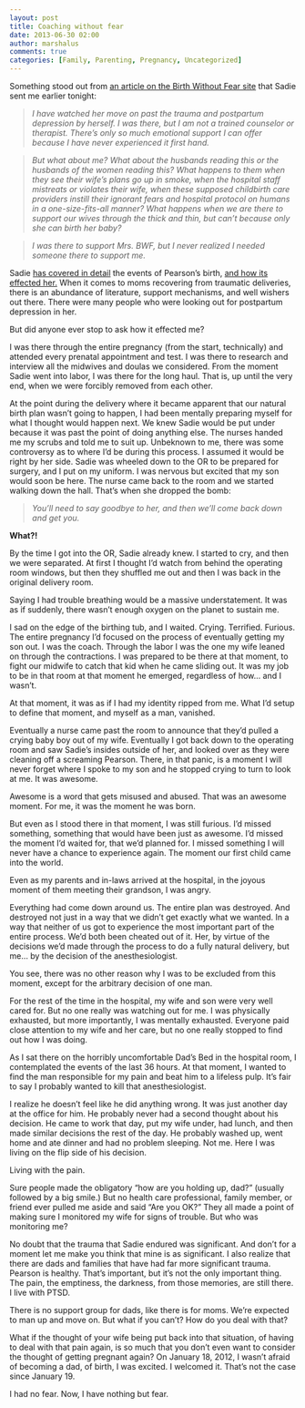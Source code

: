 ```yaml
---
layout: post
title: Coaching without fear
date: 2013-06-30 02:00
author: marshalus
comments: true
categories: [Family, Parenting, Pregnancy, Uncategorized]
---
```



Something stood out from [an article on the Birth Without Fear site](http://birthwithoutfearblog.com/2011/08/28/emergency-c-sections-incubators-hospital-protocol-men-experience-birth-trauma-too/) that Sadie sent me earlier tonight:

> _I have watched her move on past the trauma and postpartum depression by herself. I was there, but I am not a trained counselor or therapist. There’s only so much emotional support I can offer because I have never experienced it first hand._

> _But what about me? What about the husbands reading this or the husbands of the women reading this? What happens to them when they see their wife’s plans go up in smoke, when the hospital staff mistreats or violates their wife, when these supposed childbirth care providers instill their ignorant fears and hospital protocol on humans in a one-size-fits-all manner? What happens when we are there to support our wives through the thick and thin, but can’t because only she can birth her baby?_

> _I was there to support Mrs. BWF, but I never realized I needed someone there to support me._

Sadie [has covered in detail](http://michaelandsadie.com/2012/07/19/6-months-old/) the events of Pearson’s birth, [and how its effected her.](http://michaelandsadie.com/2012/12/17/c-sectionupdate/) When it comes to moms recovering from traumatic deliveries, there is an abundance of literature, support mechanisms, and well wishers out there. There were many people who were looking out for postpartum depression in her.

But did anyone ever stop to ask how it effected me?

I was there through the entire pregnancy (from the start, technically) and attended every prenatal appointment and test. I was there to research and interview all the midwives and doulas we considered. From the moment Sadie went into labor, I was there for the long haul. That is, up until the very end, when we were forcibly removed from each other.

At the point during the delivery where it became apparent that our natural birth plan wasn’t going to happen, I had been mentally preparing myself for what I thought would happen next. We knew Sadie would be put under because it was past the point of doing anything else. The nurses handed me my scrubs and told me to suit up. Unbeknown to me, there was some controversy as to where I’d be during this process. I assumed it would be right by her side. Sadie was wheeled down to the OR to be prepared for surgery, and I put on my uniform. I was nervous but excited that my son would soon be here. The nurse came back to the room and we started walking down the hall. That’s when she dropped the bomb:

> _You’ll need to say goodbye to her, and then we’ll come back down and get you._

**What?!**

By the time I got into the OR, Sadie already knew. I started to cry, and then we were separated. At first I thought I’d watch from behind the operating room windows, but then they shuffled me out and then I was back in the original delivery room.

Saying I had trouble breathing would be a massive understatement. It was as if suddenly, there wasn’t enough oxygen on the planet to sustain me.

I sad on the edge of the birthing tub, and I waited. Crying. Terrified. Furious. The entire pregnancy I’d focused on the process of eventually getting my son out. I was the coach. Through the labor I was the one my wife leaned on through the contractions. I was prepared to be there at that moment, to fight our midwife to catch that kid when he came sliding out. It was my job to be in that room at that moment he emerged, regardless of how… and I wasn’t.

At that moment, it was as if I had my identity ripped from me. What I’d setup to define that moment, and myself as a man, vanished.

Eventually a nurse came past the room to announce that they’d pulled a crying baby boy out of my wife. Eventually I got back down to the operating room and saw Sadie’s insides outside of her, and looked over as they were cleaning off a screaming Pearson. There, in that panic, is a moment I will never forget where I spoke to my son and he stopped crying to turn to look at me. It was awesome.

Awesome is a word that gets misused and abused. That was an awesome moment. For me, it was the moment he was born.

But even as I stood there in that moment, I was still furious. I’d missed something, something that would have been just as awesome. I’d missed the moment I’d waited for, that we’d planned for. I missed something I will never have a chance to experience again. The moment our first child came into the world.

Even as my parents and in-laws arrived at the hospital, in the joyous moment of them meeting their grandson, I was angry.

Everything had come down around us. The entire plan was destroyed. And destroyed not just in a way that we didn’t get exactly what we wanted. In a way that neither of us got to experience the most important part of the entire process. We’d both been cheated out of it. Her, by virtue of the decisions we’d made through the process to do a fully natural delivery, but me… by the decision of the anesthesiologist.

You see, there was no other reason why I was to be excluded from this moment, except for the arbitrary decision of one man.

For the rest of the time in the hospital, my wife and son were very well cared for. But no one really was watching out for me. I was physically exhausted, but more importantly, I was mentally exhausted. Everyone paid close attention to my wife and her care, but no one really stopped to find out how I was doing.

As I sat there on the horribly uncomfortable Dad’s Bed in the hospital room, I contemplated the events of the last 36 hours. At that moment, I wanted to find the man responsible for my pain and beat him to a lifeless pulp. It’s fair to say I probably wanted to kill that anesthesiologist.

I realize he doesn’t feel like he did anything wrong. It was just another day at the office for him. He probably never had a second thought about his decision. He came to work that day, put my wife under, had lunch, and then made similar decisions the rest of the day. He probably washed up, went home and ate dinner and had no problem sleeping. Not me. Here I was living on the flip side of his decision.

Living with the pain.

Sure people made the obligatory “how are you holding up, dad?” (usually followed by a big smile.) But no health care professional, family member, or friend ever pulled me aside and said “Are you OK?” They all made a point of making sure I monitored my wife for signs of trouble. But who was monitoring me?

No doubt that the trauma that Sadie endured was significant. And don’t for a moment let me make you think that mine is as significant. I also realize that there are dads and families that have had far more significant trauma. Pearson is healthy. That’s important, but it’s not the only important thing. The pain, the emptiness, the darkness, from those memories, are still there. I live with PTSD.

There is no support group for dads, like there is for moms. We’re expected to man up and move on. But what if you can’t? How do you deal with that?

What if the thought of your wife being put back into that situation, of having to deal with that pain again, is so much that you don’t even want to consider the thought of getting pregnant again? On January 18, 2012, I wasn’t afraid of becoming a dad, of birth, I was excited. I welcomed it. That’s not the case since January 19.

I had no fear. Now, I have nothing but fear.